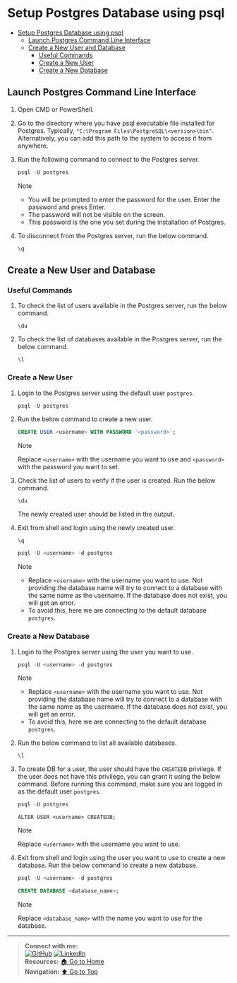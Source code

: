 # Setup Postgres Database using psql

- [Setup Postgres Database using psql](#setup-postgres-database-using-psql)
  - [Launch Postgres Command Line Interface](#launch-postgres-command-line-interface)
  - [Create a New User and Database](#create-a-new-user-and-database)
    - [Useful Commands](#useful-commands)
    - [Create a New User](#create-a-new-user)
    - [Create a New Database](#create-a-new-database)

## Launch Postgres Command Line Interface

1. Open CMD or PowerShell.

2. Go to the directory where you have psql executable file installed for Postgres. Typically,
   `"C:\Program Files\PostgreSQL\<version>\bin"`. Alternatively, you can add this path to the system to access it from
   anywhere.

3. Run the following command to connect to the Postgres server.

   ```powershell
   psql -U postgres
   ```

   > [!NOTE]
   >
   > - You will be prompted to enter the password for the user. Enter the password and press Enter.
   > - The password will not be visible on the screen.
   > - This password is the one you set during the installation of Postgres.

4. To disconnect from the Postgres server, run the below command.

   ```shell
   \q
   ```

## Create a New User and Database

### Useful Commands

1. To check the list of users available in the Postgres server, run the below command.

   ```shell
   \du
   ```

2. To check the list of databases available in the Postgres server, run the below command.

   ```shell
   \l
   ```

### Create a New User

1. Login to the Postgres server using the default user `postgres`.

   ```powershell
   psql -U postgres
   ```

2. Run the below command to create a new user.

   ```sql
   CREATE USER <username> WITH PASSWORD '<password>';
   ```

   > [!NOTE]
   >
   > Replace `<username>` with the username you want to use and `<password>` with the password you want to set.

3. Check the list of users to verify if the user is created. Run the below command.

   ```shell
   \du
   ```

   The newly created user should be listed in the output.

4. Exit from shell and login using the newly created user.

   ```shell
   \q
   ```

   ```powershell
   psql -U <username> -d postgres
   ```

   > [!NOTE]
   >
   > - Replace `<username>` with the username you want to use. Not providing the database name will try to connect to
   > a database with the same name as the username. If the database does not exist, you will get an error.
   > - To avoid this, here we are connecting to the default database `postgres`.

### Create a New Database

1. Login to the Postgres server using the user you want to use.

   ```powershell
   psql -U <username> -d postgres
   ```

   > [!NOTE]
   >
   > - Replace `<username>` with the username you want to use. Not providing the database name will try to connect to
   > a database with the same name as the username. If the database does not exist, you will get an error.
   > - To avoid this, here we are connecting to the default database `postgres`.

2. Run the below command to list all available databases.

   ```shell
   \l
   ```

3. To create DB for a user, the user should have the `CREATEDB` privilege. If the user does not have this privilege, you
   can grant it using the below command. Before running this command, make sure you are logged in as the default user
   `postgres`.

   ```powershell
   psql -U postgres
   ```

   ```shell
   ALTER USER <username> CREATEDB;
   ```

   > [!NOTE]
   >
   > Replace `<username>` with the username you want to use.

4. Exit from shell and login using the user you want to use to create a new database. Run the below command to create a
   new database.

   ```powershell
   psql -U <username> -d postgres
   ```

   ```sql
   CREATE DATABASE <database_name>;
   ```

   > [!NOTE]
   >
   > Replace `<database_name>` with the name you want to use for the database.

---
> **Connect with me:**<br>
> [![GitHub](https://img.shields.io/badge/GitHub-%23121011.svg?&style=for-the-badge&logo=github&logoColor=white)](https://github.com/shangar-t-a)
> [![LinkedIn](https://img.shields.io/badge/LinkedIn-%230077B5.svg?&style=for-the-badge&logo=linkedin&logoColor=white)](https://www.linkedin.com/in/shangar-arivazhagan/)<br>
> **Resources:** [🏠 Go to Home](../README.md)<br>
> **Navigation:** [⬆️ Go to Top](#setup-postgres-database-using-psql)
